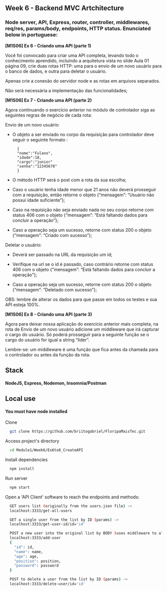 
## Week 6 - Backend MVC Artchitecture

### Node server, API, Express, router, controller, middlewares, req/res, params/body, endpoints, HTTP status. Enunciated below in portuguese:

**[M1S06] Ex 6 - Criando uma API (parte 1)**

Você foi convocado para criar uma API completa, levando todo o conhecimento aprendido, incluindo a arquitetura vista no slide Aula 01 página 09, crie duas rotas HTTP: uma para o envio de um novo usuário para o banco de dados, e outra para deletar o usuário.

Apenas crie a conexão do servidor node e as rotas em arquivos separados.

Não será necessária a implementação das funcionalidades;

**[M1S06] Ex 7 - Criando uma API (parte 2)**

Agora continuando o exercício anterior no módulo de controlador siga as seguintes regras de negócio de cada rota:

Envio de um novo usuário:

- O objeto a ser enviado no corpo da requisição para controlador deve seguir o seguinte formato :

        {
        "nome":"Fulano",
        "idade":18,
        "cargo":"junior"
        "senha":"12345678"
        }

- O método HTTP será o post com a rota da sua escolha;

- Caso o usuário tenha idade menor que 21 anos não deverá prosseguir com a requisição, então retorne o objeto {“mensagem”: “Usuário não possui idade suficiente”};

- Caso na requisição não seja enviado nada no seu corpo retorne com status 406 com o objeto {“mensagem”: “Está faltando dados para concluir a operação”};

- Caso a operação seja um sucesso, retorne com status 200 o objeto {“mensagem”: “Criado com sucesso”};

Deletar o usuário:

- Deverá ser passado na URL da requisição um id;

- Verifique na url se o id é passado, caso contrário retorne com status 406 com o objeto {“mensagem”: “Está faltando dados para concluir a operação”};

- Caso a operação seja um sucesso, retorne com status 200 o objeto {“mensagem”: “Deletado com sucesso”};

OBS: lembre de alterar os dados para que passe em todos os testes e sua API esteja 100%.

**[M1S06] Ex 8 - Criando uma API (parte 3)**

Agora para deixar nossa aplicação do exercício anterior mais completa, na rota de Envio de um novo usuário adicione um middleware que irá capturar o cargo do usuário. Só poderá prosseguir para a seguinte função se o cargo do usuário for igual a string “líder”.

Lembre-se: um middleware é uma função que fica antes da chamada para o controlador ou antes da função da rota.
## Stack

#### NodeJS, Express, Nodemon, Insomnia/Postman
## Local use

#### You must have node installed
Clone

```bash
  git clone https://github.com/briitogabriel/FloripaMaisTec.git
```

Access project's directory

```bash
  cd Module1/Week6/Ex6to8_CreateAPI
```

Install dependencies

```bash
  npm install
```

Run server

```bash
  npm start
```

Open a 'API Client' software to reach the endpoints and methods:

```bash
  GET users list (originally from the users.json file) ->
  localhost:3333/get-all-users

  GET a single user from the list by ID (params) ->
  localhost:3333/get-user-id/id='id'

  POST a new user into the original list by BODY (uses middleware to allow leaders only) ->
  localhost:3333/add-user
  {
    "id": id,
    "name": name,
    "age": age,
    "position": position,
    "password": password
  }

  POST to delete a user from the list by ID (params) ->
  localhost:3333/delete-user/id='id'
```